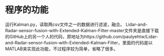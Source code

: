 # 程序的功能
运行Kalman.py，读取两csv文件之一的数据进行滤波，融合。
Lidar-and-Radar-sensor-fusion-with-Extended-Kalman-Filter-master文件夹是直接下载的GitHub上的另一个人的代码，原地址为https://github.com/paulyehtw/Lidar-and-Radar-sensor-fusion-with-Extended-Kalman-Filter，里面的代码是以MATLAB来实现此功能，不过程序较为简单，省略了很多。